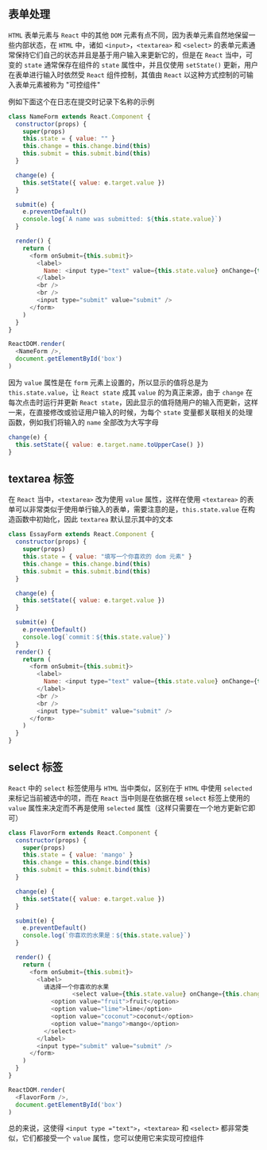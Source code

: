 ## 表单处理

`HTML` 表单元素与 `React` 中的其他 `DOM` 元素有点不同，因为表单元素自然地保留一些内部状态，在 `HTML` 中，诸如 `<input>`，`<textarea>` 和 `<select>` 的表单元素通常保持它们自己的状态并且是基于用户输入来更新它的，但是在 `React` 当中，可变的 `state` 通常保存在组件的 `state` 属性中，并且仅使用 `setState()` 更新，用户在表单进行输入时依然受 `React` 组件控制，其值由 `React` 以这种方式控制的可输入表单元素被称为 "可控组件"

例如下面这个在日志在提交时记录下名称的示例

```js
class NameForm extends React.Component {
  constructor(props) {
    super(props)
    this.state = { value: "" }
    this.change = this.change.bind(this)
    this.submit = this.submit.bind(this)
  }

  change(e) {
    this.setState({ value: e.target.value })
  }

  submit(e) {
    e.preventDefault()
    console.log(`A name was submitted: ${this.state.value}`)
  }

  render() {
    return (
      <form onSubmit={this.submit}>
        <label>
          Name: <input type="text" value={this.state.value} onChange={this.change} />
        </label>
        <br />
        <br />
        <input type="submit" value="submit" />
      </form>
    )
  }
}

ReactDOM.render(
  <NameForm />,
  document.getElementById('box')
)
```

因为 `value` 属性是在 `form` 元素上设置的，所以显示的值将总是为 `this.state.value`，让 `React state` 成其 `value` 的为真正来源，由于 `change` 在每次点击时运行并更新 `React state`，因此显示的值将随用户的输入而更新，这样一来，在直接修改或验证用户输入的时候，为每个 `state` 变量都关联相关的处理函数，例如我们将输入的 `name` 全部改为大写字母

```js
change(e) {
  this.setState({ value: e.target.name.toUpperCase() })
}
```

## textarea 标签

在 `React` 当中，`<textarea>` 改为使用 `value` 属性，这样在使用 `<textarea>` 的表单可以非常类似于使用单行输入的表单，需要注意的是，`this.state.value` 在构造函数中初始化，因此 `textarea` 默认显示其中的文本

```js
class EssayForm extends React.Component {
  constructor(props) {
    super(props)
    this.state = { value: "填写一个你喜欢的 dom 元素" }
    this.change = this.change.bind(this)
    this.submit = this.submit.bind(this)
  }

  change(e) {
    this.setState({ value: e.target.value })
  }

  submit(e) {
    e.preventDefault()
    console.log(`commit：${this.state.value}`)
  }
  render() {
    return (
      <form onSubmit={this.submit}>
        <label>
          Name: <input type="text" value={this.state.value} onChange={this.change} />
        </label>
        <br />
        <br />
        <input type="submit" value="submit" />
      </form>
    )
  }
}
```


## select 标签

`React` 中的 `select` 标签使用与 `HTML` 当中类似，区别在于 `HTML` 中使用 `selected` 来标记当前被选中的项，而在 `React` 当中则是在依据在根 `select` 标签上使用的 `value` 属性来决定而不再是使用 `selected` 属性（这样只需要在一个地方更新它即可）

```js
class FlavorForm extends React.Component {
  constructor(props) {
    super(props)
    this.state = { value: 'mango' }
    this.change = this.change.bind(this)
    this.submit = this.submit.bind(this)
  }

  change(e) {
    this.setState({ value: e.target.value })
  }

  submit(e) {
    e.preventDefault()
    console.log(`你喜欢的水果是：${this.state.value}`)
  }

  render() {
    return (
      <form onSubmit={this.submit}>
        <label>
          请选择一个你喜欢的水果
                  <select value={this.state.value} onChange={this.change}>
            <option value="fruit">fruit</option>
            <option value="lime">lime</option>
            <option value="coconut">coconut</option>
            <option value="mango">mango</option>
          </select>
        </label>
        <input type="submit" value="submit" />
      </form>
    )
  }
}

ReactDOM.render(
  <FlavorForm />,
  document.getElementById('box')
)
```

总的来说，这使得 `<input type ="text">`，`<textarea>` 和 `<select>` 都非常类似，它们都接受一个 `value` 属性，您可以使用它来实现可控组件
